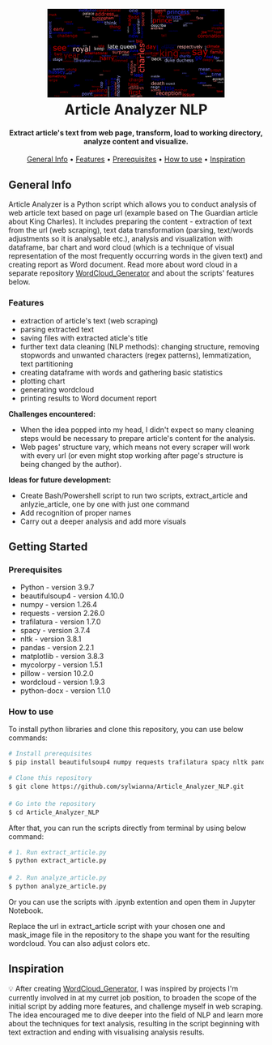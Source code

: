 <h1 align="center">
  <br>
  <a href="https://www.theguardian.com/uk-news/2023/sep/08/what-a-year-of-king-charles-has-shown-us-about-how-he-wants-to-reign" target="_blank"><img src="What_a_year_of_King_Charles_has_shown_us_about_how_he_wants_to_reign_wordcloud.png" alt="Article Analyzer NLP" width="350"></a>
  <br>
  Article Analyzer NLP
  <br>
</h1>
<h4 align="center">Extract article's text from web page, transform, load to working directory, analyze content and visualize.</h4>

<p align="center">
  <a href="#general-info">General Info</a> •
  <a href="#features">Features</a> •
  <a href="#prerequisites">Prerequisites</a> •
  <a href="#how-to-use">How to use</a> •
  <a href="#inspiration">Inspiration</a>
</p>

## General Info
Article Analyzer is a Python script which allows you to conduct analysis of web article text based on page url (example based on The Guardian article about King Charles). 
It includes preparing the content - extraction of text from the url (web scraping), text data transformation (parsing, text/words adjustments so it is analysable etc.), analysis and visualization with dataframe, bar chart and word cloud (which is a technique of visual representation of the most frequently occurring words in the given text) and creating report as Word document. Read more about word cloud in a separate repository <a href="https://github.com/sylwianna/WordCloud_Generator" target="_blank">WordCloud_Generator</a> and about the scripts' features below.

### Features
* extraction of article's text (web scraping)
* parsing extracted text
* saving files with extracted aticle's title
* further text data cleaning (NLP methods): changing structure, removing stopwords and unwanted characters (regex patterns), lemmatization, text partitioning
* creating dataframe with words and gathering basic statistics
* plotting chart
* generating wordcloud
* printing results to Word document report

**Challenges encountered:**
* When the idea popped into my head, I didn't expect so many cleaning steps would be necessary to prepare article's content for the analysis.
* Web pages' structure vary, which means not every scraper will work with every url (or even might stop working after page's structure is being changed by the author).

**Ideas for future development:**
* Create Bash/Powershell script to run two scripts, extract_article and anlyzie_article, one by one with just one command
* Add recognition of proper names
* Carry out a deeper analysis and add more visuals

## Getting Started

### Prerequisites
* Python - version 3.9.7
* beautifulsoup4 - version 4.10.0
* numpy - version 1.26.4
* requests - version 2.26.0
* trafilatura - version 1.7.0
* spacy - version 3.7.4
* nltk - version 3.8.1
* pandas - version 2.2.1
* matplotlib - version 3.8.3
* mycolorpy - version 1.5.1
* pillow - version 10.2.0
* wordcloud - version 1.9.3
* python-docx - version 1.1.0

### How to use
To install python libraries and clone this repository, you can use below commands:

```bash
# Install prerequisites
$ pip install beautifulsoup4 numpy requests trafilatura spacy nltk pandas matplotlib mycolorpy pillow wodcloud python-docx
```

```bash
# Clone this repository
$ git clone https://github.com/sylwianna/Article_Analyzer_NLP.git

# Go into the repository
$ cd Article_Analyzer_NLP
```

 After that, you can run the scripts directly from terminal by using below command:

 ```bash
 # 1. Run extract_article.py
 $ python extract_article.py

 # 2. Run analyze_article.py
 $ python analyze_article.py
 ```
 
Or you can use the scripts with .ipynb extention and open them in Jupyter Notebook.

Replace the url in extract_article script with your chosen one and mask_image file in the repository to the shape you want for the resulting wordcloud. You can also adjust colors etc.

## Inspiration
:bulb: After creating <a href="https://github.com/sylwianna/WordCloud_Generator" target="_blank">WordCloud_Generator</a>, I was inspired by projects I'm currently involved in at my curret job position, to broaden the scope of the initial script by adding more features, and challenge myself in web scraping. The idea encouraged me to dive deeper into the field of NLP and learn more about the techniques for text analysis, resulting in the script beginning with text extraction and ending with visualising analysis results.
